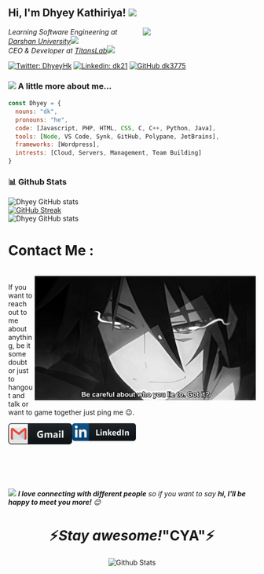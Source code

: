 <h2> Hi, I'm Dhyey Kathiriya! <img src="https://media.giphy.com/media/mGcNjsfWAjY5AEZNw6/giphy.gif" width="50"></h2>
<img align='right' src="https://media.giphy.com/media/M9gbBd9nbDrOTu1Mqx/giphy.gif" width="230">
<p><em>Learning Software Engineering at <a href="https://www.linkedin.com/school/darshanuniversity/?trk=public_profile_topcard-school">Darshan University</a><img src="https://media.giphy.com/media/fYSnHlufseco8Fh93Z/giphy.gif" width="30"></br>CEO & Developer at <a href="www.titanslab.in">TitansLab</a><img src="https://media.giphy.com/media/WUlplcMpOCEmTGBtBW/giphy.gif" width="30"> 
</em></p>

[![Twitter: DhyeyHk](https://img.shields.io/twitter/follow/DhyeyHk?style=social)](https://twitter.com/DhyeyHk)
[![Linkedin: dk21](https://img.shields.io/badge/-Dhyey-blue?style=flat-square&logo=Linkedin&logoColor=white&link=https://https://www.linkedin.com/in/dk21)](https://www.linkedin.com/in/dk21)
[![GitHub dk3775](https://img.shields.io/github/followers/dk3775?label=follow&style=social)](https://github.com/dk3775)


### <img src="https://media.giphy.com/media/VgCDAzcKvsR6OM0uWg/giphy.gif" width="50"> A little more about me...  

```javascript
const Dhyey = {
  nouns: "dk",
  pronouns: "he",
  code: [Javascript, PHP, HTML, CSS, C, C++, Python, Java],
  tools: [Node, VS Code, Synk, GitHub, Polypane, JetBrains],
  frameworks: [Wordpress],
  intrests: [Cloud, Servers, Management, Team Building]
}
```

### 📊 Github Stats
![Dhyey GitHub stats](https://github-readme-stats.vercel.app/api?username=dk3775&show_icons=true&theme=radical)<br>
[![GitHub Streak](https://github-readme-streak-stats.herokuapp.com?user=dk3775&theme=radical&date_format=M%20j%5B%2C%20Y%5D)](https://git.io/streak-stats)<br>
![Dhyey GitHub stats](https://github-readme-stats.vercel.app/api/top-langs/?username=dk3775&hide=html,css,java,shaderlab,kotlin,hlsl&theme=radical)<br>

# Contact Me :

<p>
 </br>


<img hight="320" width="450" align="right" alt="GIF" src="https://github.com/dk3775/dk3775/blob/main/assets/93195.gif">


If you want to reach out to me about anything, be it some doubt or just to hangout and talk or want to game together just ping me 😉.

<a href="mailto:dhk22500@gmail.com">
 <img align="left" alt="Gmail" width="130" hight="100" src="https://github.com/dk3775/dk3775/blob/main/assets/icons/gmail.png" />
</a>
<a href="https://www.linkedin.com/in/dk21">
  <img align="left" alt="Steam" width="130" hight="100" src="https://github.com/dk3775/dk3775/blob/main/assets/icons/linkedin.png" />
</a>
 </p>
</br>
</br>
</br>
</br>
</br>
</br>
</br>



<img src="https://media.giphy.com/media/LnQjpWaON8nhr21vNW/giphy.gif" width="60"> <em><b>I love connecting with different people</b> so if you want to say <b>hi, I'll be happy to meet you more!</b> 😊</em>

<h1 align='center'>⚡️<i>Stay awesome!</i>"CYA"⚡️</h1>

<p align="center">
        <img src="https://raw.githubusercontent.com/bornmay/bornmay/Update/svg/Bottom.svg" alt="Github Stats" />
</p>

